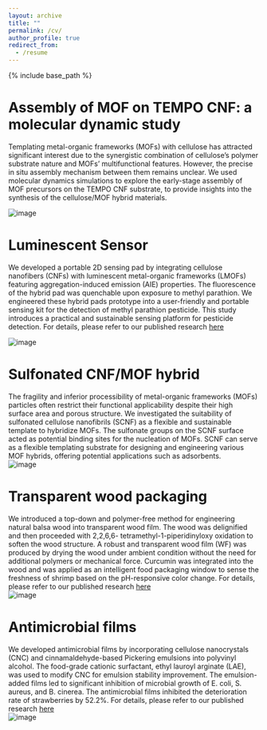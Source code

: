 ```yaml
---
layout: archive
title: ""
permalink: /cv/
author_profile: true
redirect_from:
  - /resume
---
```


{% include base_path %}

Assembly of MOF on TEMPO CNF: a molecular dynamic study
======
Templating metal-organic frameworks (MOFs) with cellulose has attracted significant interest due to the synergistic combination of cellulose’s polymer substrate nature and MOFs’ multifunctional features. However, the precise in situ assembly mechanism between them remains unclear. We used molecular dynamics simulations to explore the early-stage assembly of MOF precursors on the TEMPO CNF substrate, to provide insights into the synthesis of the cellulose/MOF hybrid materials.

![image](https://kailongzh.github.io/files/cellmof.png)

Luminescent Sensor
======
We developed a portable 2D sensing pad by integrating cellulose nanofibers (CNFs) with luminescent metal-organic frameworks (LMOFs) featuring aggregation-induced emission (AIE) properties. The fluorescence of the hybrid pad was quenchable upon exposure to methyl parathion. We engineered these hybrid pads prototype into a user-friendly and portable sensing kit for the detection of methyl parathion pesticide. This study introduces a practical and sustainable sensing platform for pesticide detection. For details, please refer to our published research [here](https://doi.org/10.1016/j.jece.2024.112670) 

![image](https://kailongzh.github.io/files/sensor.png)

Sulfonated CNF/MOF hybrid
======
The fragility and inferior processibility of metal-organic frameworks (MOFs) particles often restrict their functional applicability despite their high surface area and porous structure. We investigated the suitability of sulfonated cellulose nanofibrils (SCNF) as a flexible and sustainable template to hybridize MOFs. The sulfonate groups on the SCNF surface acted as potential binding sites for the nucleation of MOFs. SCNF can serve as a flexible templating substrate for designing and engineering various MOF hybrids, offering potential applications such as adsorbents.  
![image](https://kailongzh.github.io/files/scnf.png)
  
Transparent wood packaging
======
We introduced a top-down and polymer-free method for engineering natural balsa wood into transparent wood film. The wood was delignified and then proceeded with 2,2,6,6- tetramethyl-1-piperidinyloxy oxidation to soften the wood structure. A robust and transparent wood film (WF) was produced by drying the wood under ambient condition without the need for additional polymers or mechanical force. Curcumin was integrated into the wood and was applied as an intelligent food packaging window to sense the freshness of shrimp based on the pH-responsive color change. For details, please refer to our published research [here](https://doi.org/10.1016/j.isci.2023.108455)  
![image](https://kailongzh.github.io/files/woodfilm.png)

Antimicrobial films
======
We developed antimicrobial films by incorporating cellulose nanocrystals (CNC) and cinnamaldehyde-based Pickering emulsions into polyvinyl alcohol. The food-grade cationic surfactant, ethyl lauroyl arginate (LAE), was used to modify CNC for emulsion stability improvement. The emulsion-added films led to significant inhibition of microbial growth of E. coli, S. aureus, and B. cinerea. The antimicrobial films inhibited the deterioration rate of strawberries by 52.2%. For details, please refer to our published research [here](https://doi.org/10.1016/j.fpsl.2022.100886)  
![image](https://kailongzh.github.io/files/cncpackaging.png)
  

